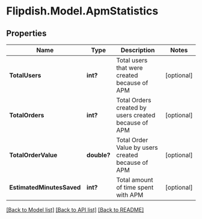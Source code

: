 # Flipdish.Model.ApmStatistics
## Properties

Name | Type | Description | Notes
------------ | ------------- | ------------- | -------------
**TotalUsers** | **int?** | Total users that were created because of APM | [optional] 
**TotalOrders** | **int?** | Total Orders created by users created because of APM | [optional] 
**TotalOrderValue** | **double?** | Total Order Value by users created because of APM | [optional] 
**EstimatedMinutesSaved** | **int?** | Total amount of time spent with APM | [optional] 

[[Back to Model list]](../README.md#documentation-for-models) [[Back to API list]](../README.md#documentation-for-api-endpoints) [[Back to README]](../README.md)

